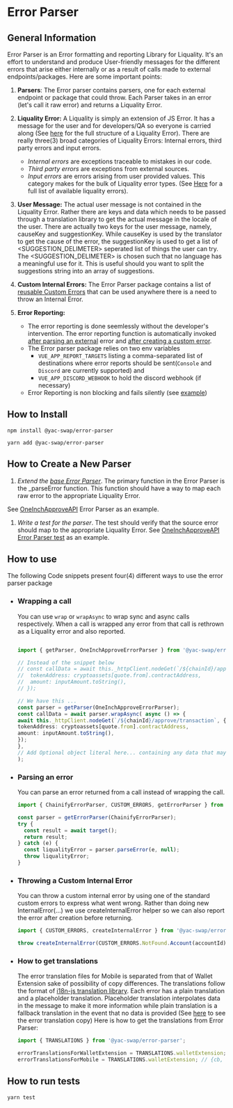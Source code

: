 # Error Parser

## General Information

Error Parser is an Error formatting and reporting Library for Liquality. It's an effort to understand and produce User-friendly messages for the different errors that arise either internally or as a result of calls made to external endpoints/packages. Here are some important points:

1. **Parsers**: The Error parser contains parsers, one for each external endpoint or package that could throw. Each Parser takes in an error (let's call it raw error) and returns a Liquality Error.

2. **Liquality Error:** A Liquality is simply an extension of JS Error. It has a message for the user and for developers/QA so everyone is carried along (See [here](src/LiqualityErrors/LiqualityError.ts) for the full structure of a Liquality Error). There are really three(3) broad categories of Liquality Errors: Internal errors, third party errors and input errors.

   - _Internal errors_ are exceptions traceable to mistakes in our code.
   - _Third party errors_ are exceptions from external sources.
   - _Input errors_ are errors arising from user provided values. This category makes for the bulk of Liquality error types.
     (See [Here](src/LiqualityErrors/index.ts) for a full list of available liquality errors).

3. **User Message:** The actual user message is not contained in the Liquality Error. Rather there are keys and data which needs to be passed through a translation library to get the actual message in the locale of the user. There are actually two keys for the user message, namely, causeKey and suggestionKey. While causeKey is used by the translator to get the cause of the error, the suggestionKey is used to get a list of <SUGGESTION_DELIMETER> seperated list of things the user can try. The <SUGGESTION_DELIMETER> is chosen such that no language has a meaningful use for it. This is useful should you want to split the suggestions string into an array of suggestions.

4. **Custom Internal Errors:** The Error Parser package contains a list of [reusable Custom Errors](src/LiqualityErrors/customErrors.ts) that can be used anywhere there is a need to throw an Internal Error.

5. **Error Reporting:**
   - The error reporting is done seemlessly without the developer's intervention. The error reporting function is automatically invoked [after parsing an external](https://github.com/liquality/wallet-core/blob/911aa835d15782c33811a7b3b03d7766d4c52d93/packages/error-parser/src/parsers/ErrorParser.ts#L32) error and [after creating a custom error](https://github.com/liquality/wallet-core/blob/8f8b6cb5dae62a791c2608a6a21f85e3132c63ff/packages/error-parser/src/utils/index.ts#L17).
   - The Error parser package relies on two env variables
     - `VUE_APP_REPORT_TARGETS` listing a comma-separated list of destinations where error reports should be sent(`Console` and `Discord` are currently supported) and
     - `VUE_APP_DISCORD_WEBHOOK` to hold the discord webhook (if necessary)
   - Error Reporting is non blocking and fails silently (see [example](https://github.com/liquality/wallet-core/blob/d1f5e332c97d2b4965f8fc4fd450eed62b78e0cf/packages/error-parser/src/reporters/discord.ts#L10))

## How to Install

`npm install @yac-swap/error-parser`

`yarn add @yac-swap/error-parser`

## How to Create a New Parser

1. _Extend the [base Error Parser](src/parsers/ErrorParser.ts)_.
   The primary function in the Error Parser is the \_parseError function. This function should have a way to map each raw error to the appropriate
   Liquality Error.

See [OneInchApproveAPI](src/parsers/OneInchAPI/ApproveErrorParser.ts) Error Parser as an example.

1. _Write a test for the parser_.
   The test should verify that the source error should map to the appropriate
   Liquality Error. See [OneInchApproveAPI Error Parser test](src/test/oneInch/approveAPI.test.ts) as an example.

## How to use

The following Code snippets present four(4) different ways to use the error parser package

- ### Wrapping a call

  You can use `wrap` or `wrapAsync` to wrap sync and async calls respectively. When a call is wrapped any error from that call is rethrown as a Liquality error and also reported.

  ```typescript

  import { getParser, OneInchApproveErrorParser } from '@yac-swap/error-parser’;

  // Instead of the snippet below
  // const callData = await this._httpClient.nodeGet(`/${chainId}/approve/transaction`, {
  //  tokenAddress: cryptoassets[quote.from].contractAddress,
  //  amount: inputAmount.toString(),
  // });

  // We have this ...
  const parser = getParser(OneInchApproveErrorParser);
  const callData = await parser.wrapAsync( async () => {
  await this._httpClient.nodeGet(`/${chainId}/approve/transaction`, {
  tokenAddress: cryptoassets[quote.from].contractAddress,
  amount: inputAmount.toString(),
  });
  },
  // Add Optional object literal here... containing any data that may be used to make error message more helpful
  );
  ```

- ### Parsing an error

  You can parse an error returned from a call instead of wrapping the call.

  ```typescript
  import { ChainifyErrorParser, CUSTOM_ERRORS, getErrorParser } from '@yac-swap/error-parser';

  const parser = getErrorParser(ChainifyErrorParser);
  try {
    const result = await target();
    return result;
  } catch (e) {
    const liqualityError = parser.parseError(e, null);
    throw liqualityError;
  }
  ```

- ### Throwing a Custom Internal Error

  You can throw a custom internal error by using one of the standard custom errors to express what went wrong. Rather than doing new InternalError(...) we use createInternalError helper so we can also report the error after creation before returning.

  ```typescript
  import { CUSTOM_ERRORS, createInternalError } from '@yac-swap/error-parser';

  throw createInternalError(CUSTOM_ERRORS.NotFound.Account(accountId));
  ```

- ### How to get translations

  The error translation files for Mobile is separated from that of Wallet Extension sake of possibility of copy differences. The translations follow the format of [i18n-js translation library](https://www.npmjs.com/package/i18n-js). Each error has a plain translation and a placeholder translation. Placeholder translation interpolates data in the message to make it more information while plain translation is a fallback translation in the event that no data is provided (See [here](src/LiqualityErrors/translations) to see the error translation copy) Here is how to get the translations from Error Parser:

  ```typescript
  import { TRANSLATIONS } from '@yac-swap/error-parser';

  errorTranslationsForWalletExtension = TRANSLATIONS.walletExtension; // {cb, en, es, ph, pt, zh}
  errorTranslationsForMobile = TRANSLATIONS.walletExtension; // {cb, en, es, ph, pt, zh}
  ```

## How to run tests

```angular2html
yarn test
```
